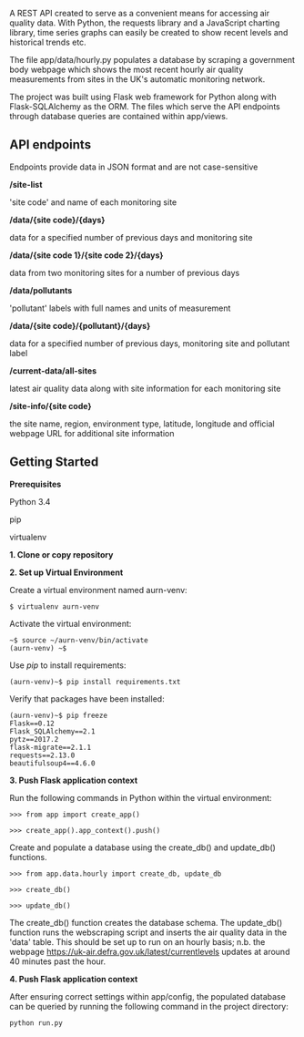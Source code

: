 A REST API created to serve as a convenient means for accessing air quality data. With Python, the requests library and a JavaScript charting library, time series graphs can easily be created to show recent levels and historical trends etc.

The file app/data/hourly.py populates a database by scraping a government body webpage which shows the most recent hourly air quality measurements from sites in the UK's automatic monitoring network.

The project was built using Flask web framework for Python along with Flask-SQLAlchemy as the ORM. The files which serve the API endpoints through database queries are contained within app/views.

API endpoints
-------------

Endpoints provide data in JSON format and are not case-sensitive


**/site-list**

'site code' and name of each monitoring site

**/data/{site code}/{days}**

data for a specified number of previous days and monitoring site


**/data/{site code 1}/{site code 2}/{days}**

data from two monitoring sites for a number of previous days


**/data/pollutants**

'pollutant' labels with full names and units of measurement


**/data/{site code}/{pollutant}/{days}**

data for a specified number of previous days, monitoring site and pollutant label


**/current-data/all-sites**

latest air quality data along with site information for each monitoring site

**/site-info/{site code}**

the site name, region, environment type, latitude, longitude and official webpage URL for additional site information


Getting Started
---------------
**Prerequisites**

Python 3.4

pip

virtualenv

**1. Clone or copy repository**

**2. Set up Virtual Environment**

Create a virtual environment named aurn-venv:

    $ virtualenv aurn-venv

Activate the virtual environment:

    ~$ source ~/aurn-venv/bin/activate
    (aurn-venv) ~$

Use *pip* to install requirements:

    (aurn-venv)~$ pip install requirements.txt

Verify that packages have been installed:

    (aurn-venv)~$ pip freeze
    Flask==0.12
    Flask_SQLAlchemy==2.1
    pytz==2017.2
    flask-migrate==2.1.1
    requests==2.13.0
    beautifulsoup4==4.6.0

**3. Push Flask application context**

Run the following commands in Python within the virtual environment:

    >>> from app import create_app()

    >>> create_app().app_context().push()


Create and populate a database using the create_db() and update_db() functions.

    >>> from app.data.hourly import create_db, update_db

    >>> create_db()

    >>> update_db()

The create_db() function creates the database schema. The update_db() function runs the webscraping script and inserts the air quality data in the 'data' table. This should be set up to run on an hourly basis; n.b. the webpage https://uk-air.defra.gov.uk/latest/currentlevels updates at around 40 minutes past the hour.


**4. Push Flask application context**

After ensuring correct settings within app/config, the populated database can be queried by running the following command in the project directory:

    python run.py




